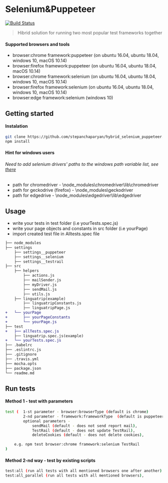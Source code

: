 # Selenium&Puppeteer

[![Build Status](https://travis-ci.org/stepanchaparyan/hybrid_selenium_puppeteer.svg?branch=master)](https://travis-ci.org/stepanchaparyan/hybrid_selenium_puppeteer)

> Hibrid solution for running two most popular test frameworks together

#### Supported browsers and tools
* browser:chrome framework:puppeteer (on ubuntu 16.04, ubuntu 18.04, windows 10, macOS 10.14)
* browser:firefox framework:puppeteer (on ubuntu 16.04, ubuntu 18.04, macOS 10.14)
* browser:chrome framework:selenium (on ubuntu 16.04, ubuntu 18.04, windows 10, macOS 10.14)
* browser:firefox framework:selenium  (on ubuntu 16.04, ubuntu 18.04, windows 10, macOS 10.14)
* browser:edge framework:selenium  (windows 10)


## Getting started
#### Instalation
```sh
git clone https://github.com/stepanchaparyan/hybrid_selenium_puppeteer.git
npm install
```

#### Hint for windows users
###### Need to add selenium drivers' paths to the windows path variable list, see  [there](https://docs.alfresco.com/4.2/tasks/fot-addpath.html)
* path for chromedriver - \node_modules\chromedriver\lib\chromedriver
* path for geckodrive (firefox) - \node_modules\geckodriver
* path for edgedrive - \node_modules\edgedriver\lib\edgedriver

## Usage
* write your tests in test folder (i.e yourTests.spec.js)
* write your page objects and constants in src folder (i.e yourPage)
* import created test file in Alltests.spec file

```diff
├── node_modules
├── settings
    ├── settings__puppeteer
    ├── settings__selenium
    ├── settings__testrail
├── src
    ├── helpers
        ├── actions.js
        ├── mailSender.js
        ├── myDriver.js 
        ├── sendMail.js
        ├── utils.js         
    ├── linguatrip(example)
        ├── linguatripConstants.js
        ├── linguatripPage.js
+   └── yourPage
+       ├── yourPageConstants
+       └── yourPage.js
├── test
+   ├── allTests.spec.js
    ├── linguatrip.spec.js(example)
+   └── yourTests.spec.js
├── .babelrc
├── .eslintrc.js
├── .gitignore
├── .travis.yml
├── mocha.opts
├── package.json
└── readme.md
```

## Run tests
#### Method 1 - test with parameters
```sh
test (  1-st parameter - browser:browserType (default is chrome)
        2-nd parameter - framework:frameworkType  (default is puppeteer) 
        optional parameters - 
            sendMail (default - does not send report mail),   
            TestRail (default - does not update TestRail),    
            deleteCookies (default - does not delete cookies),   
           
    e.g. npm test browser:chrome framework:selenium TestRail
)
```
#### Method 2-nd way - test by existing scripts
```sh
test:all (run all tests with all mentioned browsers one after another)
test:all_parallel (run all tests with all mentioned browsers),

```